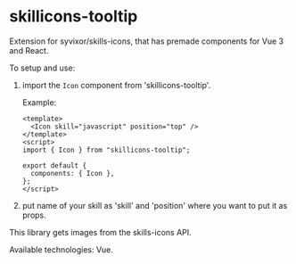 # skillicons-tooltip

Extension for syvixor/skills-icons, that has premade components for Vue 3 and React.

To setup and use:

1. import the `Icon` component from 'skillicons-tooltip'.

   Example:

   ```vue
   <template>
     <Icon skill="javascript" position="top" />
   </template>
   <script>
   import { Icon } from "skillicons-tooltip";

   export default {
     components: { Icon },
   };
   </script>
   ```

2. put name of your skill as 'skill' and 'position' where you want to put it as props.

This library gets images from the skills-icons API.

Available technologies: Vue.

